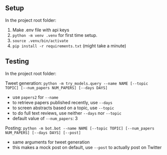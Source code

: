 ## Setup

In the project root folder:

1.  Make .env file with api keys
2. `python -m venv .venv` for first time setup.
3. `source .venv/bin/activate` 
4. `pip install -r requirements.txt` (might take a minute)

## Testing

In the project root folder:

Tweet generation: `python -m try_models.query --name NAME [--topic TOPIC] [--num_papers NUM_PAPERS] [--days DAYS]`
- use `papers2` for `--name`
- to retrieve papers published recently, use `--days`
- to screen abstracts based on a topic, use `--topic`
- to do full text reviews, use neither `--days` nor `--topic`
- default value of `--num_papers`: 3

Posting: `python -m bot.bot --name NAME [--topic TOPIC] [--num_papers NUM_PAPERS] [--days DAYS] [--post]`
- same arguments for tweet generation
- this makes a mock post on default, use `--post` to actually post on Twitter

